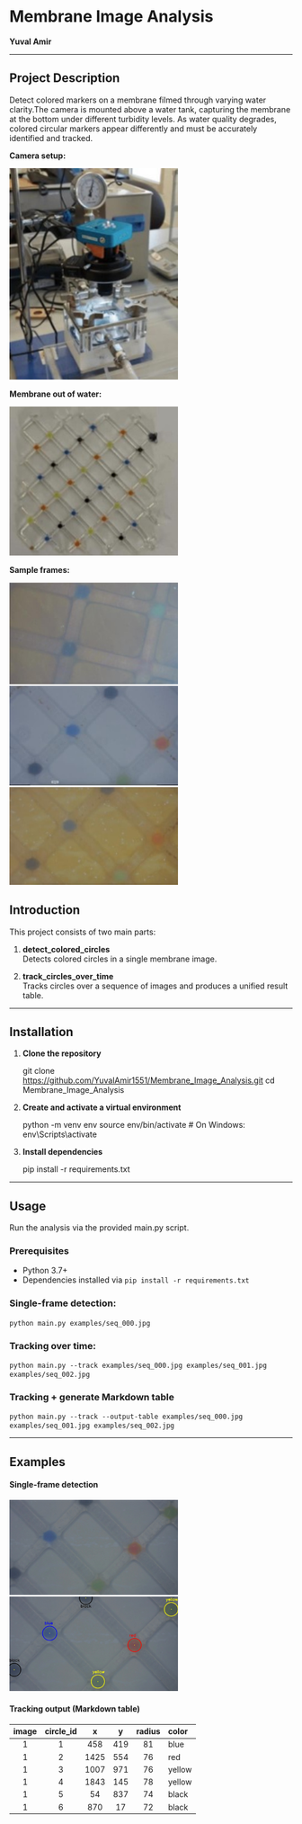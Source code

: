 # Membrane Image Analysis

**Yuval Amir**  

---
## Project Description

Detect colored markers on a membrane filmed through varying water clarity.The camera is mounted above a water tank, capturing the membrane at the bottom under different turbidity levels. As water quality degrades, colored circular markers appear differently and must be accurately identified and tracked.

**Camera setup:** 

<img src="img/camera.jpg" alt="Camera mounted above the tank" width="300"/>  

**Membrane out of water:** 

<img src="img/membrane.jpg" alt="Membrane out of water" width="300"/>  

**Sample frames:**

<img src="img/frame1.jpg" alt="Sample frame 1" width="300"/>  
<img src="img/frame2.jpg" alt="Sample frame 2" width="300"/> 
<img src="img/frame3.jpg" alt="Sample frame 3" width="300"/>  


## Introduction

This project consists of two main parts:

1. **detect_colored_circles**  
   Detects colored circles in a single membrane image.

2. **track_circles_over_time**  
   Tracks circles over a sequence of images and produces a unified result table.

---

## Installation

1. **Clone the repository**  

   git clone https://github.com/YuvalAmir1551/Membrane_Image_Analysis.git
   cd Membrane_Image_Analysis

2. **Create and activate a virtual environment**  

   python -m venv env
   source env/bin/activate      # On Windows: env\Scripts\activate

3. **Install dependencies**  

   pip install -r requirements.txt

---

## Usage

Run the analysis via the provided main.py script.

### Prerequisites

- Python 3.7+
- Dependencies installed via `pip install -r requirements.txt`

### Single-frame detection:
	
	python main.py examples/seq_000.jpg
	
### Tracking over time:
	
	python main.py --track examples/seq_000.jpg examples/seq_001.jpg examples/seq_002.jpg

### Tracking + generate Markdown table
	
	python main.py --track --output-table examples/seq_000.jpg examples/seq_001.jpg examples/seq_002.jpg

---

## Examples

#### Single-frame detection

<img src="examples/seq_000.jpg" alt="Input image" width="300"/>  
<img src="examples/seq_000_detected.jpg" alt="Detected circles" width="300"/>

#### Tracking output (Markdown table)

| image | circle_id |   x  |   y  | radius | color  |
|:-----:|:---------:|:----:|:----:|:------:|:-------|
|  1    |     1     |  458 |  419 |   81   | blue   |
|  1    |     2     |  1425|  554 |   76   | red    |
|  1    |     3     |  1007|  971 |   76   | yellow |
|  1    |     4     |  1843|  145 |   78   | yellow |
|  1    |     5     |  54  |  837 |   74   | black  |
|  1    |     6     |  870 |  17  |   72   | black  |
